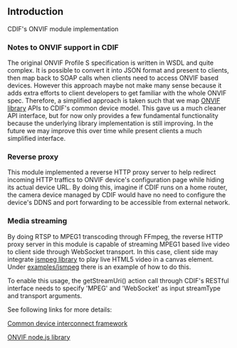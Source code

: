 Introduction
------------
CDIF's ONVIF module implementation

### Notes to ONVIF support in CDIF
The original ONVIF Profile S specification is written in WSDL and quite complex. It is possible to convert it into JSON format and present to clients, then map back to SOAP calls when clients need to access ONVIF based devices. However this approach maybe not make many sense because it adds extra efforts to client developers to get familiar with the whole ONVIF spec. Therefore, a simplified approach is taken such that we map [ONVIF library](https://github.com/agsh/onvif) APIs to CDIF's common device model. This gave us a much cleaner API interface, but for now only provides a few fundamental functionality because the underlying library implementation is still improving. In the future we may improve this over time while present clients a much simplified interface.

### Reverse proxy
This module implemented a reverse HTTP proxy server to help redirect incoming HTTP traffics to ONVIF device's configuration page while hiding its actual device URL. By doing this, imagine if CDIF runs on a home router, the camera device managed by CDIF would have no need to configure the device's DDNS and port forwarding to be accessible from external network.

### Media streaming
By doing RTSP to MPEG1 transcoding through FFmpeg, the reverse HTTP proxy server in this module is capable of streaming MPEG1 based live video to client side through WebSocket transport. In this case, client side may integrate [jsmpeg library](https://github.com/phoboslab/jsmpeg) to play live HTML5 video in a canvas element. Under [examples/jsmpeg](https://github.com/out4b/cdif-onvif-manager/tree/master/examples/jsmpeg) there is an example of how to do this.

To enable this usage, the getStreamUri() action call through CDIF's RESTful interface needs to specify 'MPEG' and 'WebSocket' as input streamType and transport arguments.

See following links for more details: <br/>

[Common device interconnect framework](https://github.com/out4b/cdif)

[ONVIF node.js library](https://github.com/agsh/onvif)
